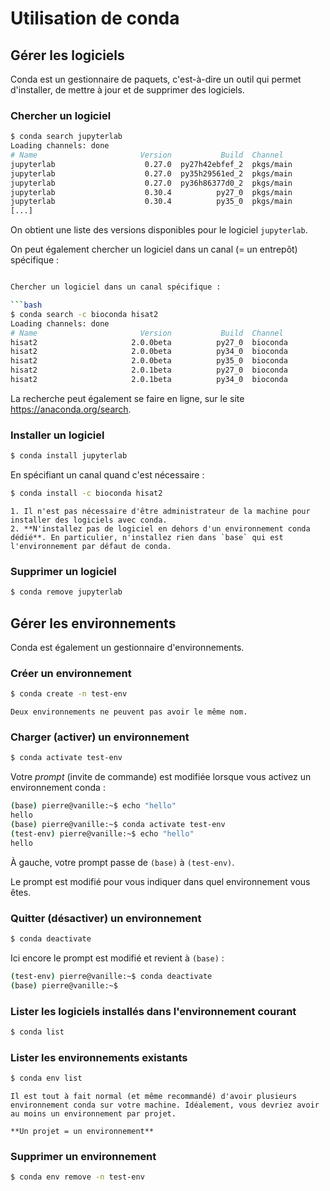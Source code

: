 # Utilisation de conda

## Gérer les logiciels

Conda est un gestionnaire de paquets, c'est-à-dire un outil qui permet d'installer, de mettre à jour et de supprimer des logiciels.

### Chercher un logiciel

```bash
$ conda search jupyterlab
Loading channels: done
# Name                       Version           Build  Channel             
jupyterlab                    0.27.0  py27h42ebfef_2  pkgs/main           
jupyterlab                    0.27.0  py35h29561ed_2  pkgs/main           
jupyterlab                    0.27.0  py36h86377d0_2  pkgs/main           
jupyterlab                    0.30.4          py27_0  pkgs/main           
jupyterlab                    0.30.4          py35_0  pkgs/main
[...]
```

On obtient une liste des versions disponibles pour le logiciel `jupyterlab`.

On peut également chercher un logiciel dans un canal (= un entrepôt) spécifique :

```bash

Chercher un logiciel dans un canal spécifique :

```bash
$ conda search -c bioconda hisat2
Loading channels: done
# Name                       Version           Build  Channel             
hisat2                     2.0.0beta          py27_0  bioconda            
hisat2                     2.0.0beta          py34_0  bioconda            
hisat2                     2.0.0beta          py35_0  bioconda            
hisat2                     2.0.1beta          py27_0  bioconda            
hisat2                     2.0.1beta          py34_0  bioconda  
```

La recherche peut également se faire en ligne, sur le site <https://anaconda.org/search>.


### Installer un logiciel

```bash
$ conda install jupyterlab
```

En spécifiant un canal quand c'est nécessaire :

```bash
$ conda install -c bioconda hisat2
```

```{note}
1. Il n'est pas nécessaire d'être administrateur de la machine pour installer des logiciels avec conda.
2. **N'installez pas de logiciel en dehors d'un environnement conda dédié**. En particulier, n'installez rien dans `base` qui est l'environnement par défaut de conda.
```

### Supprimer un logiciel

```bash
$ conda remove jupyterlab
```


## Gérer les environnements

Conda est également un gestionnaire d'environnements.


### Créer un environnement

```bash
$ conda create -n test-env
```

```{warning}
Deux environnements ne peuvent pas avoir le même nom.
```

### Charger (activer) un environnement

```bash
$ conda activate test-env
```

Votre *prompt* (invite de commande) est modifiée lorsque vous activez un environnement conda :

```bash
(base) pierre@vanille:~$ echo "hello"
hello
(base) pierre@vanille:~$ conda activate test-env
(test-env) pierre@vanille:~$ echo "hello"
hello
```

À gauche, votre prompt passe de `(base)` à `(test-env)`.

Le prompt est modifié pour vous indiquer dans quel environnement vous êtes.


### Quitter (désactiver) un environnement

```bash
$ conda deactivate
```

Ici encore le prompt est modifié et revient à `(base)` : 

```bash
(test-env) pierre@vanille:~$ conda deactivate
(base) pierre@vanille:~$ 
```


### Lister les logiciels installés dans l'environnement courant

```bash
$ conda list
```

### Lister les environnements existants

```bash
$ conda env list
```

```{tip}
Il est tout à fait normal (et même recommandé) d'avoir plusieurs environnement conda sur votre machine. Idéalement, vous devriez avoir au moins un environnement par projet.

**Un projet = un environnement**
```

### Supprimer un environnement

```bash
$ conda env remove -n test-env
```
